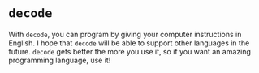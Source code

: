 # `decode`
With `decode`, you can program by giving your computer instructions in English. I hope that `decode` will be able to support other languages in the future. `decode` gets better the more you use it, so if you want an amazing programming language, use it!